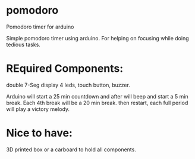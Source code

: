 # pomodoro
Pomodoro timer for arduino

Simple pomodoro timer using arduino. For helping on focusing while doing tedious tasks.  

# REquired Components:
double 7-Seg display 4 leds, touch button, buzzer.

Arduino will start a 25 min countdown and after will beep and start a 5 min break. Each 4th break will be a 20 min break. then restart, each full period will play a victory melody.

# Nice to have:

3D printed box or a carboard to hold all components.

